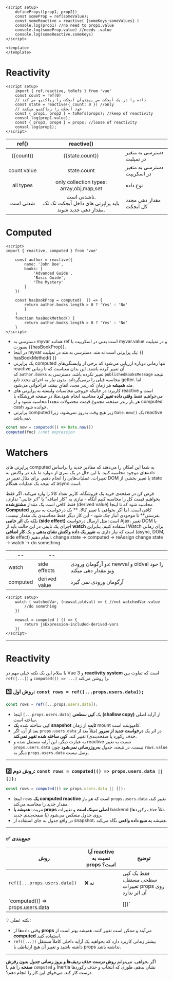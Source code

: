 ```vue ln=false title=some
<script setup>
	defineProps([prop1, prop2])
	const someProp = ref(someValue);
	const someReactive = reactive( {someKeys:someValues} )
	console.log(prop1) //no need to prop1.value
	console.log(someProp.value) //needs .value
	console.log(someReactive.someKeys)
</script>

<template>
</template>
```
# Reactivity
```vue ln=false
<script setup>
	import { ref,reactive, toRefs } from 'vue'
	const count = ref(0) 
	// داده را در یک آبجکت می پیچدوآن آبجکت را ریاکتیو می کند
	const state = reactive({ count: 0 }) //only
	// خود آبجکت را ریاکتیو میکند 
	const { prop1, prop2 } = toRefs(props); //keep of reactivity
	consol.log(prop1.value);
	const { prop3, prop4 } = props; //loose of reactivity
	consol.log(prop1);
</script>
```

|    ref()    |                               reactive()                               |                            |
| :---------: | :--------------------------------------------------------------------: | -------------------------- |
|  {{count}}  |                            {{state.count}}                             | دسترسی به متغیر در تمپلیت  |
| count.value |                              state.count                               | دسترسی به متغیر در اسکریپت |
|  all types  |                only collection types: array,obj,map,set                | نوع داده                   |
|  شدنی است   | ناشدنی است. <br>باید پراپرتی های داخل آبجکت تک تک مقدار دهی جدید شوند. | مقدار دهی مجدد کل آبجکت    |
# Computed
```vue ln=false
<script>
import { reactive, computed } from 'vue'

	const author = reactive({ 
		name: 'John Doe', 
		books: [ 
			'Advanced Guide', 
			'Basic Guide', 
			'The Mystery' 
		] 
	})
	
	const hasBookProp = computed(  () => {
		return author.books.length > 0 ? 'Yes' : 'No'
		}
	)
	function hasBookMethod() { 
		return author.books.length > 0 ? 'Yes' : 'No' 
	}
</script>
```
- دسترسی به myvar همانند ref است یعنی در اسکریپت با myvar.value و در تمپلیت بصورت {{hasBookProp}}.
- در اینجا myvar یک پراپرتی است نه متد. دسترسی به متد در تمپلیت: <span dir=ltr>{{ hasBookMethod() }}</span>
- یک پراپرتی computed تنها زمانی دوباره ارزیابی می‌شود که برخی از وابستگی‌های reactive آن تغییر کرده باشند. این بدان معناست که تا زمانی که `author.books` تغییر نکرده باشد، دسترسی به `publishedBooksMessage` نتیجه محاسبه قبلی را برمی‌گرداند، بدون نیاز به اجرای مجدد تابع getter. اما متد **همیشه** هر زمان که رندر مجدد اتفاق بیفتد، فراخوانی می‌شود.
- کاربرد: در جائیکه خروجی محاسبات وابسته به پراپرتی های reactive است و می‌خواهیم فقط **وقتی داده تغییر کرد** محاسبه انجام شود.مثلا در صفحه فروشگاه با هر بار رندر صفحه، مجموع قیمت محصولات مجددا محاسبه نشود و از computed cash خوانده شود.
- پراپرتی computed زیر هیچ وقت به‌روز نمی‌شود، زیرا `Date.now()‎` یک reactive نمی‌باشد.
```js ln=false
const now = computed(() => Date.now())
computed(fnc) //not expression
```
# Watchers
پراپرتی های computed به شما این امکان را می‌دهند که مقادیر جدید را براساس داده‌های موجود محاسبه کنید. با این حال در یک سری از موارد ما باید در واکنش به تغییرات، عملیات‌هایی را انجام دهیم. برای مثال تغییر در DOM یا تغییر بخشی از state که نتیجه یک عملیات همگام async است.

فرض کن در صفحه‌ی خرید یک فروشگاه، کاربر تعداد کالا را وارد می‌کند. اگر فقط بخواهیم قیمت کل را محاسبه کنیم آنگاه - نیازی به "کار اضافه" یا "اثر جانبی" نداری، فقط کافی است یک مقدار **مشتق‌شده** (derived value) محاسبه شود که تا اینجا **Computed** کافی است.
اما اگر بخواهی با تغییر کالا، ** یک درخواست به سرور بفرستی** تا موجودی انبار چک شود - این کار دیگر فقط محاسبه‌ی یک مقدار نیست، بلکه یک **اثر جانبی (side effect)** است: مثل ارسال درخواست Ajax، تغییر DOM یا اجرای یک تایمر. در این حالت باید از **watch** استفاده کنیم. بنابراین Watch برای زمانی است که نیاز داری به **تغییر یک داده واکنش نشان بدهی** و یک **کار اضافی** (async, DOM, side effect) انجام دهیم.
change state → computed → reAssign
change state → watch → do something

| --       | --            |                                                              |
| -------- | ------------- | ------------------------------------------------------------ |
| watch    | side effects  | دو آرگومان ورودی: newval و oldval را خود ویو مقدار دهی میکند |
| computed | derived value | آرگومان ورودی نمی گیرد                                       |
```vue ln=false
<script setup>
	watch ( watchedVar, (newval,oldval) => { //not watchedVar.value
		//do something
	})
	
	newval = computed ( () => {
		return jsExpression-included-derived-vars
	})
</script>
```
---
# Reactivity
با سلام
این یک نکته خیلی مهم در Vue 3 و **reactivity system** است که تفاوت بین `ref([...])` و `computed(() => ...)` را روشن می‌کند.

### 1️⃣ روش اول: `const rows = ref([...props.users.data]);`
```js
const rows = ref([...props.users.data]);
```
- اینجا `[...props.users.data]` یک **کپی سطحی (shallow copy)** از آرایه اصلی ساخته است.
- کپی ساخته شده **یک snapshot ثابت** از زمان mount کامپوننت است.
- بعد از آن، اگر `props.users.data` در اثر یک **درخواست جدید از سرور** (مثلاً بعد از حذف رکورد یا صفحه‌بندی) تغییر کند، **کپی ساخته شده تغییر نمی‌کند**.
- به عبارت دیگر، این آرایه مستقل شده و reactive نسبت به تغییر `props.users.data` نیست.
در نتیجه، جدول **به‌روزرسانی نمی‌شود** چون `rows.value` دیگر به `props.users.data` وصل نیست.
---
### 2️⃣ روش دوم: `const rows = computed(() => props.users.data || []);`
```js
const rows = computed(() => props.users.data || []);
```
- اینجا `rows` **یک computed reactive** است که هر بار `props.users.data` تغییر کند، مقدار جدید را محاسبه می‌کند.
- مزیت: **همیشه با props اصلی سینک است** و تغییرات backend (مثلاً حذف رکوردها یا صفحه‌بندی جدید) روی جدول منعکس می‌شود.
- در واقع جدول به جای استفاده از snapshot، همیشه **به منبع داده واقعی** نگاه می‌کند.
---
### ✅ جمع‌بندی
|روش|آیا reactive نسبت به props است؟|توضیح|
|---|---|---|
|`ref([...props.users.data])`|❌ نه|فقط یک کپی سطحی مستقل، تغییرات props روی آن اثر ندارد|
|`computed(() => props.users.data||[])`|

💡 نکته عملی:
- وقتی داده‌ها از **props** می‌آیند و ممکن است تغییر کنند، همیشه بهتر است از **computed** استفاده کنید.
- `ref([...])` بیشتر زمانی کاربرد دارد که بخواهید یک آرایه داخلی کاملاً مستقل داشته باشید و تغییر آن هیچ ارتباطی با props نداشته باشد.
---
اگر بخواهی، می‌توانم **روش درست حذف ردیف‌ها و بروز رسانی جدول بدون رفرش صفحه** را هم با `computed` و Inertia نشان بدهم، طوری که انتخاب و حذف رکوردها درست کار کند.
می‌خوای این کار را انجام دهم؟